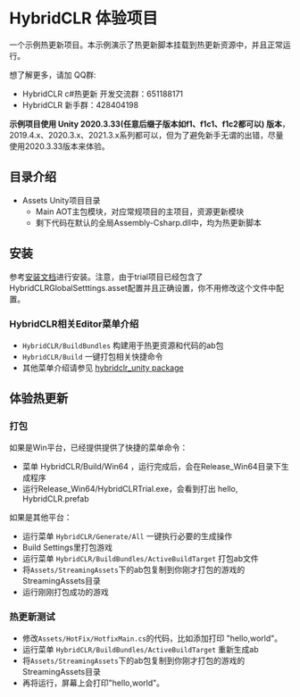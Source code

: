 # HybridCLR 体验项目

一个示例热更新项目。本示例演示了热更新脚本挂载到热更新资源中，并且正常运行。

想了解更多，请加 QQ群: 

- HybridCLR c#热更新 开发交流群：651188171
- HybridCLR 新手群：428404198


**示例项目使用 Unity 2020.3.33(任意后缀子版本如f1、f1c1、f1c2都可以) 版本**，2019.4.x、2020.3.x、2021.3.x系列都可以，但为了避免新手无谓的出错，尽量使用2020.3.33版本来体验。

## 目录介绍

- Assets Unity项目目录
  - Main AOT主包模块，对应常规项目的主项目，资源更新模块
  - 剩下代码在默认的全局Assembly-Csharp.dll中，均为热更新脚本

## 安装

参考[安装文档](https://focus-creative-games.github.io/hybridclr/install/)进行安装。注意，由于trial项目已经包含了 HybridCLRGlobalSetttings.asset配置并且正确设置，你不用修改这个文件中配置。


### HybridCLR相关Editor菜单介绍
- `HybridCLR/BuildBundles` 构建用于热更资源和代码的ab包
- `HybridCLR/Build` 一键打包相关快捷命令
- 其他菜单介绍请参见 [hybridclr_unity package](https://focus-creative-games.github.io/hybridclr/hybridclr_unity/)


## 体验热更新

### 打包

如果是Win平台，已经提供提供了快捷的菜单命令：

- 菜单 HybridCLR/Build/Win64 ，运行完成后，会在Release_Win64目录下生成程序
- 运行Release_Win64/HybridCLRTrial.exe，会看到打出 hello, HybridCLR.prefab

如果是其他平台：
- 运行菜单 `HybridCLR/Generate/All` 一键执行必要的生成操作
- Build Settings里打包游戏
- 运行菜单 `HybridCLR/BuildBundles/ActiveBuildTarget` 打包ab文件
- 将`Assets/StreamingAssets`下的ab包复制到你刚才打包的游戏的StreamingAssets目录
- 运行刚刚打包成功的游戏

### 热更新测试

- 修改`Assets/HotFix/HotfixMain.cs`的代码，比如添加打印 "hello,world"。
- 运行菜单 `HybridCLR/BuildBundles/ActiveBuildTarget` 重新生成ab
- 将`Assets/StreamingAssets`下的ab包复制到你刚才打包的游戏的StreamingAssets目录
- 再将运行，屏幕上会打印"hello,world"。


